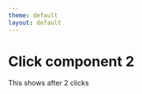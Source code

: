 ```yaml
---
theme: default
layout: default
---
```


# Click component 2

<dt-show clicks="2">
This shows after 2 clicks
</dt-show>
